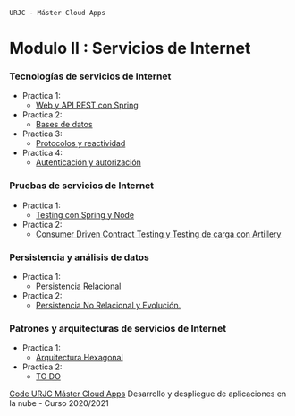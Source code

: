 `URJC - Máster Cloud Apps`
# Modulo II : Servicios de Internet

### Tecnologías de servicios de Internet
* Practica 1:
  - [Web y API REST con Spring](https://github.com/manupuchades/urjc-si/tree/bookshelf/release/v1.0)
* Practica 2:
  - [Bases de datos](https://github.com/manupuchades/urjc-si/tree/bookshelf/release/v2.0)
* Practica 3:
  - [Protocolos y reactividad](https://github.com/manupuchades/urjc-si/tree/eoloplanner/release/v1.0)
* Practica 4:
  - [Autenticación y autorización](https://github.com/manupuchades/urjc-si/tree/bookshelf/release/v3.0)

### Pruebas de servicios de Internet
* Practica 1:
  - [Testing con Spring y Node](https://github.com/manupuchades/urjc-si/tree/testing/release/v1.0)
* Practica 2:
  - [Consumer Driven Contract Testing y Testing de carga con Artillery](https://github.com/manupuchades/urjc-si/tree/testing/release/v2.0)

### Persistencia y análisis de datos
* Practica 1:
  - [Persistencia Relacional](https://github.com/manupuchades/urjc-si/tree/persistance/release/v1.0)
* Practica 2:
  - [Persistencia No Relacional y Evolución.](https://github.com/manupuchades/urjc-si/tree/persistance/release/v2.0)

### Patrones y arquitecturas de servicios de Internet
* Practica 1:
  - [Arquitectura Hexagonal](https://github.com/manupuchades/urjc-si/tree/architecture/release/v1.0)
* Practica 2:
  - [TO DO](https://github.com/manupuchades/urjc-si/tree/architecture/release/v2.0)

[Code URJC Máster Cloud Apps](https://www.codeurjc.es/mastercloudapps/)
Desarrollo y despliegue de aplicaciones en la nube - Curso 2020/2021
